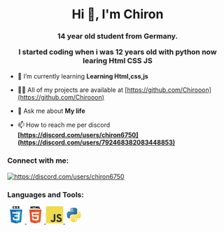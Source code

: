 <h1 align="center">Hi 👋, I'm Chiron</h1> 

<h3 align="center">14 year old student from Germany.
  
I started coding when i was 12 years old with python now learing Html CSS JS</h3>

- 🌱 I’m currently learning **Learning Html,css,js**

- 👨‍💻 All of my projects are available at [https://github.com/Chirooon](https://github.com/Chirooon)

- 💬 Ask me about **My life**

- 📫 How to reach me per discord **[https://discord.com/users/chiron6750](https://discord.com/users/792468382083448853)**

<h3 align="left">Connect with me:</h3>
<p align="left">
<a href="[792468382083448853](https://discord.com/users/792468382083448853)" target="blank"><img align="center" src="https://raw.githubusercontent.com/rahuldkjain/github-profile-readme-generator/master/src/images/icons/Social/discord.svg" alt="https://discord.com/users/chiron6750" height="30" width="40" /></a>
</p>

<h3 align="left">Languages and Tools:</h3>
<p align="left"> <a href="https://www.w3schools.com/css/" target="_blank" rel="noreferrer"> <img src="https://raw.githubusercontent.com/devicons/devicon/master/icons/css3/css3-original-wordmark.svg" alt="css3" width="40" height="40"/> </a> <a href="https://www.w3.org/html/" target="_blank" rel="noreferrer"> <img src="https://raw.githubusercontent.com/devicons/devicon/master/icons/html5/html5-original-wordmark.svg" alt="html5" width="40" height="40"/> </a> <a href="https://developer.mozilla.org/en-US/docs/Web/JavaScript" target="_blank" rel="noreferrer"> <img src="https://raw.githubusercontent.com/devicons/devicon/master/icons/javascript/javascript-original.svg" alt="javascript" width="40" height="40"/> </a> <a href="https://www.python.org" target="_blank" rel="noreferrer"> <img src="https://raw.githubusercontent.com/devicons/devicon/master/icons/python/python-original.svg" alt="python" width="40" height="40"/> </a> </p>
